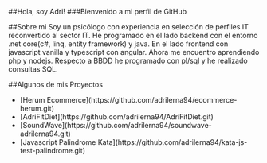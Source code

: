 ##Hola, soy Adri!
###Bienvenido a mi perfil de GitHub

##Sobre mi
Soy un psicólogo con experiencia en selección de perfiles IT reconvertido al sector IT.
He programado en el lado backend con el entorno .net core(c#, linq, entity framework) y java.
En el lado frontend con javascript vanilla y typescript con angular.
Ahora me encuentro aprendiendo php y nodejs.
Respecto a BBDD he programado con pl/sql y he realizado consultas SQL.

##Algunos de mis Proyectos
<ul>
  <li>[Herum Ecommerce](https://github.com/adrilerna94/ecommerce-herum.git)</li>
  <li>[AdriFitDiet](https://github.com/adrilerna94/AdriFitDiet.git) </li>
  <li>[SoundWave](https://github.com/adrilerna94/soundwave-adrilerna94.git) </li>
  <li>[Javascript Palindrome Kata](https://github.com/adrilerna94/kata-js-test-palindrome.git)</li>
</ul>
